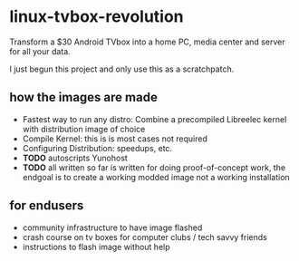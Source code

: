 # linux-tvbox-revolution
Transform a $30 Android TVbox into a home PC, media center and server for all your data. 

I just begun this project and only use this as a scratchpatch.


how the images are made 
-----------------------

* Fastest way to run any distro: Combine a precompiled Libreelec kernel with distribution image of choice
* Compile Kernel: this is is most cases not required
* Configuring Distribution: speedups, etc.
* **TODO** autoscripts Yunohost
* **TODO** all written so far is written for doing proof-of-concept work, the endgoal is to create a working modded image not a working installation

for endusers
------------

* community infrastructure to have image flashed
* crash course on tv boxes for computer clubs / tech savvy friends
* instructions to flash image without help
